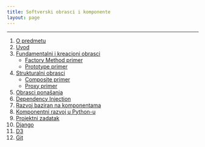 ```yaml
---
title: Softverski obrasci i komponente
layout: page
---
```


---


1. [O predmetu](sok/1-upoznavanje.html)
1. [Uvod](sok/2-uvod.html)
1. [Fundamentalni i kreacioni obrasci](sok/3-fundamentalni-i-kreacioni-obrasci.html)
    - [Factory Method primer](sok/primeri/creational.factorymethod.zip)
    - [Prototype primer](sok/primeri/creational.prototype.zip)
1. [Strukturalni obrasci](sok/4-strukturalni-obrasci.html)
    - [Composite primer](sok/primeri/structural.composite.zip)
    - [Proxy primer](sok/primeri/structural.proxy.zip)
1. [Obrasci ponašanja](sok/obrasci-ponasanja.html)
1. [Dependency Injection](tech/dependency-injection.html)
1. [Razvoj baziran na komponentama](sok/razvoj-baziran-na-komponentama.html)
1. [Komponentni razvoj u Python-u](tech/setuptools.html)
1. [Projektni zadatak](sok/projektni-zadatak.html)
1. [Django](tech/django.html)
1. [D3](tech/d3.html)
1. [Git](tech/git.html)

<!--
12. [Flask](tech/flask.html)
13. [Vizualizacija - d3](tech/d3.html)
-->

